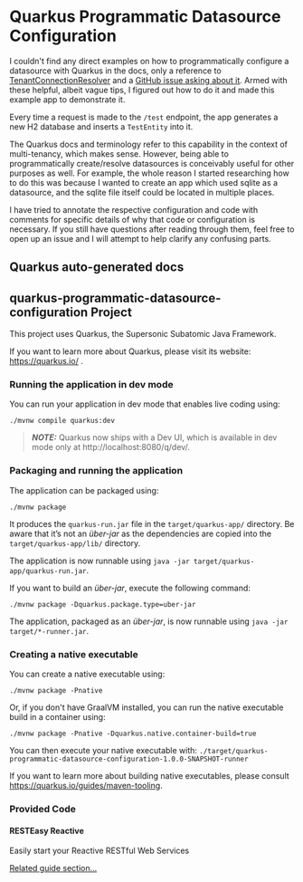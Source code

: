 # Quarkus Programmatic Datasource Configuration

I couldn't find any direct examples on how to programmatically configure a datasource with Quarkus in the docs, only
a reference to [TenantConnectionResolver][0] and a [GitHub issue asking about it][1]. Armed with these helpful, albeit
vague tips, I figured out how to do it and made this example app to demonstrate it.

Every time a request is made to the `/test` endpoint, the app generates a new H2 database and inserts a `TestEntity` into it.

The Quarkus docs and terminology refer to this capability in the context of multi-tenancy, which makes sense. However, being
able to programmatically create/resolve datasources is conceivably useful for other purposes as well. For example, the whole
reason I started researching how to do this was because I wanted to create an app which used sqlite as a datasource, and the sqlite
file itself could be located in multiple places.

I have tried to annotate the respective configuration and code with comments for specific details of why that code or configuration is
necessary. If you still have questions after reading through them, feel free to open up an issue and I will attempt
to help clarify any confusing parts.

[0]: https://quarkus.io/guides/hibernate-orm#programmatically-resolving-tenants-connections
[1]: https://github.com/quarkusio/quarkus/issues/7019

## Quarkus auto-generated docs

## quarkus-programmatic-datasource-configuration Project

This project uses Quarkus, the Supersonic Subatomic Java Framework.

If you want to learn more about Quarkus, please visit its website: https://quarkus.io/ .

### Running the application in dev mode

You can run your application in dev mode that enables live coding using:
```shell script
./mvnw compile quarkus:dev
```

> **_NOTE:_**  Quarkus now ships with a Dev UI, which is available in dev mode only at http://localhost:8080/q/dev/.

### Packaging and running the application

The application can be packaged using:
```shell script
./mvnw package
```
It produces the `quarkus-run.jar` file in the `target/quarkus-app/` directory.
Be aware that it’s not an _über-jar_ as the dependencies are copied into the `target/quarkus-app/lib/` directory.

The application is now runnable using `java -jar target/quarkus-app/quarkus-run.jar`.

If you want to build an _über-jar_, execute the following command:
```shell script
./mvnw package -Dquarkus.package.type=uber-jar
```

The application, packaged as an _über-jar_, is now runnable using `java -jar target/*-runner.jar`.

### Creating a native executable

You can create a native executable using: 
```shell script
./mvnw package -Pnative
```

Or, if you don't have GraalVM installed, you can run the native executable build in a container using: 
```shell script
./mvnw package -Pnative -Dquarkus.native.container-build=true
```

You can then execute your native executable with: `./target/quarkus-programmatic-datasource-configuration-1.0.0-SNAPSHOT-runner`

If you want to learn more about building native executables, please consult https://quarkus.io/guides/maven-tooling.

### Provided Code

#### RESTEasy Reactive

Easily start your Reactive RESTful Web Services

[Related guide section...](https://quarkus.io/guides/getting-started-reactive#reactive-jax-rs-resources)
